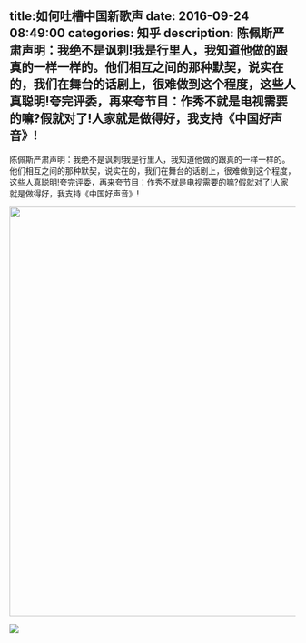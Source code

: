 title:如何吐槽中国新歌声
date: 2016-09-24   08:49:00 
categories: 知乎 
 description: 陈佩斯严肃声明：我绝不是讽刺!我是行里人，我知道他做的跟真的一样一样的。他们相互之间的那种默契，说实在的，我们在舞台的话剧上，很难做到这个程度，这些人真聪明!夸完评委，再来夸节目：作秀不就是电视需要的嘛?假就对了!人家就是做得好，我支持《中国好声音》! 
  --- 
 陈佩斯严肃声明：我绝不是讽刺!我是行里人，我知道他做的跟真的一样一样的。他们相互之间的那种默契，说实在的，我们在舞台的话剧上，很难做到这个程度，这些人真聪明!夸完评委，再来夸节目：作秀不就是电视需要的嘛?假就对了!人家就是做得好，我支持《中国好声音》!  

<noscript><img src="https://pic4.zhimg.com/b6e209dd73697b70b1d5fb128ea0a7eb_b.png" data-rawwidth="720" data-rawheight="1280" class="origin_image zh-lightbox-thumb" width="720" data-original="https://pic4.zhimg.com/b6e209dd73697b70b1d5fb128ea0a7eb_r.png"></noscript>

![](//zhstatic.zhihu.com/assets/zhihu/ztext/whitedot.jpg)